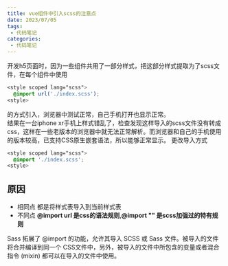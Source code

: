 ```yaml
---
title: vue组件中引入scss的注意点
date: 2023/07/05
tags:
 - 代码笔记
categories:
 - 代码笔记
---
```


开发h5页面时，因为一些组件共用了一部分样式，把这部分样式提取为了scss文件，在每个组件中使用
``` css
<style scoped lang="scss">
  @import url('./index.scss');
<style>
```
的方式引入，浏览器中测试正常，自己手机打开也显示正常。\
结果在一台iphone xr手机上样式错乱了，检查发现这样导入的scss文件没有转成css，这样在一些老版本的浏览器中就无法正常解析。而浏览器和自己的手机使用的版本较高，已支持CSS原生嵌套语法，所以能够正常显示。
更改导入方式
``` css
<style scoped lang="scss">
  @import './index.scss';
<style>
```

## 原因
* 相同点 都是将样式表导入到当前样式表
* 不同点 **@import url 是css的语法规则**,**@import "" 是scss加强过的特有规则**

Sass 拓展了 @import 的功能，允许其导入 SCSS 或 Sass 文件。被导入的文件将合并编译到同一个 CSS文件中，另外，被导入的文件中所包含的变量或者混合指令 (mixin) 都可以在导入的文件中使用。